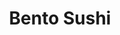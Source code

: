 ---
layout: place
title: Bento Sushi
permalink: /florida/orlando/bento-sushi.html
stateAbbr: FL
stateName: Florida
cityName: Orlando
seo:
  type: restaurant
  links: null
place_id: ChIJWxR8imtp54gRgLgso4097iI
photos:
  - name: >-
      places/ChIJWxR8imtp54gRgLgso4097iI/photos/AeeoHcJqUyNwsCpPfAWy54oi2GQXR1c-VvzCYLDArXzAtNkpUtc5Eqr2WdW9HIvW4vhsM97X61ITOYtk6aKvvWTxFpndvWPCcsi6BdgX7gtAlGh7dKSIUyy_VxMu4j0Zz2o_EsOc2gGbdgqRMP61c9LT3MTsxtO2tGthi07-dCR82RW9dMcyreVyU6MNGBFHRGf2L4x_0mFtgY5w-amKLudtj1qr_onMKLNQh_lS9eK4w3vn-J1cXFzEn_2nyS719KQztRe81sdRgpvnXAke5QYSv4PH3C_DvphOmtvvB8yDxMc6ptp9wOhgluLoMLyDt97kYMVrxt2I0FDxUZAYJ4sdM3N2pgqcfOfQo7c8OkP3nmNZhDKCtdD-cPEfBLqJzhGLePjHmPbGhMdDFV2S7SC-Fbr6xFDQB1Dts2v2DdZNlhXSaWZf
    widthPx: 3024
    heightPx: 4032
    authorAttributions:
      - displayName: Ricky Ameglio
        uri: https://maps.google.com/maps/contrib/116579840826943012365
        photoUri: >-
          https://lh3.googleusercontent.com/a/ACg8ocIv3FcZr0d4tnrhbN-O_8yMRLZEfEI6F__Aa6u75rfAFPb-V6c=s100-p-k-no-mo
    flagContentUri: >-
      https://www.google.com/local/imagery/report/?cb_client=maps_api_places.places_api&image_key=!1e10!2sCIHM0ogKEICAgICb8vv2hAE&hl=en-US
    googleMapsUri: >-
      https://www.google.com/maps/place//data=!3m4!1e2!3m2!1sCIHM0ogKEICAgICb8vv2hAE!2e10!4m2!3m1!1s0x88e7696b8a7c145b:0x22ee3d8da32cb880
  - name: >-
      places/ChIJWxR8imtp54gRgLgso4097iI/photos/AeeoHcLBalmOW4VdgQWqsdnScIG0tmxgSUl-ANQrKTpUAIFJU9J5l5CTBzDRz53tNQNxHyL_wKAe7n8L2e8M_dx-gpyPnW9uF9UPWuMXmx-HNhMhJ3tWwbb8KXB8wOnZFJ6ywjx8dWWDGHGR03CtYFxzQoxPS_tqvpT3GjmIbuutH41ryjbUl3wHWIYw4puoSDKFJZzV3tM7ivapaiGQIVWHjonFGlFMaEQiVx7HwHv8PMHRgSkHlqE2mBKUU3MxGe73Az3c5PfTUnOOtFyyzOR2kY_gHfXEDR38QhCxlrg9FiY2grdA2W19EONEI13q_l5Zd0Curw5KtCbWJKSsorTJqbEBkIe4p0Mi5MU6lGH9ymr0P-dvZOplYQLsCUelERTBMyzysUo4P31eXJrDXzS_gF3kwOV1CYWyzVfdcIC0-uyBGg
    widthPx: 3024
    heightPx: 3024
    authorAttributions:
      - displayName: veggie blogger
        uri: https://maps.google.com/maps/contrib/114065787292225653297
        photoUri: >-
          https://lh3.googleusercontent.com/a-/ALV-UjXJSUFsVkFQH29vkxE8vctQsPeI-lcvePjKOKkzFtXv8YD3bC4=s100-p-k-no-mo
    flagContentUri: >-
      https://www.google.com/local/imagery/report/?cb_client=maps_api_places.places_api&image_key=!1e10!2sCIHM0ogKEICAgIC96ZSIdA&hl=en-US
    googleMapsUri: >-
      https://www.google.com/maps/place//data=!3m4!1e2!3m2!1sCIHM0ogKEICAgIC96ZSIdA!2e10!4m2!3m1!1s0x88e7696b8a7c145b:0x22ee3d8da32cb880
  - name: >-
      places/ChIJWxR8imtp54gRgLgso4097iI/photos/AeeoHcJKHaAaCHKeeRAOorPRleEVlSwpv680gaWcStD7F4e4sZ6Uvrq1OqAdi_f40WxW-0--dqUAhRW4PdC9cWL__87tFq_zcS7BIEjPnzK0gL8P7O5DwhDCg-GNv5ymOY0W-JuCCj-EnwhvQobc7OTFsZpNOX__6d9pzgfUExxs6wwNud8vfUlhfiyKP-yJs8_nsCBseQ87HSuwWuf-7M1gTDpVpKmB_vsImxKp8uZOlX0UNvifwYyZ0aKo05qhPqgd5jVazjcBFIdFqUDC5qJZf-WfkBV4zjU6edkdSMHsx5Tcd_U3VNGj4pUZGWBgzRA_ns0UDOR2Q_GOm2GLa0BvbXN7ukfELKMU1Y24EAaD6S2cITu727R7N7r1ipCApZSNzax-558IU153vOXXuUauAMbxjNsY3OLuGX4218Y5Vhb8gA
    widthPx: 3000
    heightPx: 4000
    authorAttributions:
      - displayName: Yuki Fujiwara
        uri: https://maps.google.com/maps/contrib/110983116591571315763
        photoUri: >-
          https://lh3.googleusercontent.com/a-/ALV-UjUq9OE6pCIZdTJHXqoYmDBsveTbFUdCFL6B3rhWLHFSIlBteoARNw=s100-p-k-no-mo
    flagContentUri: >-
      https://www.google.com/local/imagery/report/?cb_client=maps_api_places.places_api&image_key=!1e10!2sCIHM0ogKEICAgIDWheu5Xw&hl=en-US
    googleMapsUri: >-
      https://www.google.com/maps/place//data=!3m4!1e2!3m2!1sCIHM0ogKEICAgIDWheu5Xw!2e10!4m2!3m1!1s0x88e7696b8a7c145b:0x22ee3d8da32cb880
  - name: >-
      places/ChIJWxR8imtp54gRgLgso4097iI/photos/AeeoHcL6pl33rzIQ7NxGRRIwBejslbxRkPuzmGtMT3Td2A3ysv3lj2MmCEswZR49hpsRElWaGyGEP8al9JZSB2DXVqttryo65qV9si8BGs4Qq-LpV5lCiWdzRO4ewFgX9sOZ5CiDqV-zpc8hX4Yal22WgfA00CHh91UR3zPXNBaUD6YzxhjCY54qvsJAFaZv56jjWHCLSf7_IsiPsYzR0P_sBQde5nQcb7USOZfuvxqJpHh4ffscM1nIS_-p8VRQurqiDlgCWdlfOb5YbDwVFj6IxfsB6hnyx7itXNcVkZcPs8Ji00wPZQIOiazWtOrvt3JlbDbYXHRdifowhBgBKCjEzx99hp8-KikKJuR6-NbzVqhhynB7PdNlS9lWpAPO6q1iL-B5jpOHCo1hjOojiOsuXGyC-ix6KayGt4breWWnm8Iz5A
    widthPx: 4032
    heightPx: 3024
    authorAttributions:
      - displayName: veggie blogger
        uri: https://maps.google.com/maps/contrib/114065787292225653297
        photoUri: >-
          https://lh3.googleusercontent.com/a-/ALV-UjXJSUFsVkFQH29vkxE8vctQsPeI-lcvePjKOKkzFtXv8YD3bC4=s100-p-k-no-mo
    flagContentUri: >-
      https://www.google.com/local/imagery/report/?cb_client=maps_api_places.places_api&image_key=!1e10!2sCIHM0ogKEICAgIC96ZTkZg&hl=en-US
    googleMapsUri: >-
      https://www.google.com/maps/place//data=!3m4!1e2!3m2!1sCIHM0ogKEICAgIC96ZTkZg!2e10!4m2!3m1!1s0x88e7696b8a7c145b:0x22ee3d8da32cb880
  - name: >-
      places/ChIJWxR8imtp54gRgLgso4097iI/photos/AeeoHcKj5K4ogInpdLRx0-svxI-bvmpfBlT0ac9RBJEaHg2_QWr918jkiKjYZkNSUB1N9WbZD2wRrFFwHtQuqtiT4ueDW8rpRN8T1gfWS3ecWcd3d6Ti1PbDAE6RwsIw0jvo3Rmhu51Rh2kTblr1ezyXq5V3oZlfg1VL0wIrSgEEWpLp3VMycM7YQN0CtT0lZlh0tJYLofJb3FgQvEVfFFhxHXXlSAv0Yk4YHXtycKMqabhE7psV3Q3s8PNuSyhotCibPoFub__gyI6HQs8BEse9hfXMMNlHCKfdxzOuBVq5H_NJHZt1audjuLboA87y35W4_bBOCz-V9-UGdTgdClFlnKhj1L-rBgEbi7nG9hl0eyxsGAAKTB_tVSLNW8jkStgNTb_MbXe-Wxoc2fBmC6mOvkvsvIcCiAOlbEHzB2WFdcYS0N19
    widthPx: 3024
    heightPx: 4032
    authorAttributions:
      - displayName: linh nguyen
        uri: https://maps.google.com/maps/contrib/105829073454473344375
        photoUri: >-
          https://lh3.googleusercontent.com/a-/ALV-UjVg9P1kx_RtsESvAJYYf5cfFvF959ymokLLX-A1Su50g73Tl0Ug=s100-p-k-no-mo
    flagContentUri: >-
      https://www.google.com/local/imagery/report/?cb_client=maps_api_places.places_api&image_key=!1e10!2sCIHM0ogKEICAgMDAleTasgE&hl=en-US
    googleMapsUri: >-
      https://www.google.com/maps/place//data=!3m4!1e2!3m2!1sCIHM0ogKEICAgMDAleTasgE!2e10!4m2!3m1!1s0x88e7696b8a7c145b:0x22ee3d8da32cb880
  - name: >-
      places/ChIJWxR8imtp54gRgLgso4097iI/photos/AeeoHcIiPbP7iRGsdw5Y_whsBZEBAq41W5cciQ4FDuM-YC6bxjwdHvUCAJrmKXeVlcLNTMxEdVWofGcvwP3671yDr8C7miGEmdBm3IRag8W7aFRX7Jqz4KYdTEa0wKOJMnhF70mgyma7WTdGSZC35k_i232dMkp6jQUEjAFtFCrNmlC3GEZDbFZzS5Cq7YCAjRCmGxZHzaILp3vvvRl946oimzAYxAZeg43yXFy91evVuHQ3GUPRZxo19lYMLgvXsEFEZVXeYDC3FcwLQKQu_e-F7Cl4Uo212LkX9dz4u9PBN-ZNlYwu54Z-VT6EZw3diYNMPDAn3GIrE2FcxvHUnQvg2ke2L6VySEZuCEZ4gbI9GGym3W1W4TLY6B6QIPr4WorAYqX58RSoKtyQA39tupPemBJrc4Mctb74tAbcvd082_WCDg
    widthPx: 3024
    heightPx: 4032
    authorAttributions:
      - displayName: Pedro Sanjuan
        uri: https://maps.google.com/maps/contrib/114265154925767548239
        photoUri: >-
          https://lh3.googleusercontent.com/a/ACg8ocLVVilE7imtToPrPexlTXhjJjOIxKQg4bSNcLRkzRksyQ02yg=s100-p-k-no-mo
    flagContentUri: >-
      https://www.google.com/local/imagery/report/?cb_client=maps_api_places.places_api&image_key=!1e10!2sCIHM0ogKEICAgICb8ufldQ&hl=en-US
    googleMapsUri: >-
      https://www.google.com/maps/place//data=!3m4!1e2!3m2!1sCIHM0ogKEICAgICb8ufldQ!2e10!4m2!3m1!1s0x88e7696b8a7c145b:0x22ee3d8da32cb880
  - name: >-
      places/ChIJWxR8imtp54gRgLgso4097iI/photos/AeeoHcKG4CNKLFTqSbSdzVXtB1GzPAjZq220zz2bqlB-r9q3-gnPAsZKiyfXIymUPVL6AtoXVZPyIOIPWb1rMB7JfCrGlI8dcJvL7n1EDLL77btiEo9Wm9ihYBdnOEnkrC0WaTYEVC4zX12KiIIHbiheEXm44nhtAN9Tq_adHk_U5tvana7wqla_1E3DV7H3zty_i8bXGU6vbAAbBWo8r_g0WhhpROAHcRtBTjVHVFpmRFWKhPqH1S1LLpPHtzvIJcTuAMMDnwGWlHsWbEzRYB9vXBRbMAuTMjeCMn4My5NtKKYmkp0xymWfhugRbkwYgGxk6gN7VRHpo0m4HUuJsMWe_sXjhSkGHVxMYMyScBniR9bEJ1FgHcHNQp4dZkHbKn2FP872mwamAnIKVCj6p2OrDSf_h2rVF2Dm92RaTOL-AZq85g
    widthPx: 3000
    heightPx: 4000
    authorAttributions:
      - displayName: Charlotte Yang
        uri: https://maps.google.com/maps/contrib/100249825971118488481
        photoUri: >-
          https://lh3.googleusercontent.com/a-/ALV-UjW6mLieGCgSQDVCFSqWjeqyF_2XVBF8bdVtY26R29_sLjFoRad-=s100-p-k-no-mo
    flagContentUri: >-
      https://www.google.com/local/imagery/report/?cb_client=maps_api_places.places_api&image_key=!1e10!2sCIHM0ogKEICAgIC5x7fvHg&hl=en-US
    googleMapsUri: >-
      https://www.google.com/maps/place//data=!3m4!1e2!3m2!1sCIHM0ogKEICAgIC5x7fvHg!2e10!4m2!3m1!1s0x88e7696b8a7c145b:0x22ee3d8da32cb880
  - name: >-
      places/ChIJWxR8imtp54gRgLgso4097iI/photos/AeeoHcL08Ba1vNmPSxVglW6kjfJ8HTm-CURg7C_JeUBEZGHIOgvftWDKoizpDi56cKHCDVonqedh3rxBEkWAsyU-eK3NeRHPBHtlvxCXEytxyYnT-8Tsmca5N0SDL22HW9cdNMxQp6bvgGk7bkhjkBoKxVNs_K-nnDJZuQDTgWOxghxnRGKYXI5OzAtRR106DIBblThsEtWh0YVkcwDrW-RrY5UWaQakIodiFXXrusOum8uMYTpIQiwf2qFSMlwV99ZzXrgVIetG7JoUc8aI6Q3BzhdSuIS24eh56UodDr0C1R3RETn-dFsiZE8BzdhLr08K-woKjPUmf9Erwg8QV0-KoDRkvTlySjXN9FxihdO6W9uB0OPe1SqQZ9336h3BSKPK_mQOzExXLh3Lv8-4jitdhoy21DYQUOaDFF7Gg8vpA6K2ag
    widthPx: 3024
    heightPx: 4032
    authorAttributions:
      - displayName: veggie blogger
        uri: https://maps.google.com/maps/contrib/114065787292225653297
        photoUri: >-
          https://lh3.googleusercontent.com/a-/ALV-UjXJSUFsVkFQH29vkxE8vctQsPeI-lcvePjKOKkzFtXv8YD3bC4=s100-p-k-no-mo
    flagContentUri: >-
      https://www.google.com/local/imagery/report/?cb_client=maps_api_places.places_api&image_key=!1e10!2sCIHM0ogKEICAgIC96eSvOA&hl=en-US
    googleMapsUri: >-
      https://www.google.com/maps/place//data=!3m4!1e2!3m2!1sCIHM0ogKEICAgIC96eSvOA!2e10!4m2!3m1!1s0x88e7696b8a7c145b:0x22ee3d8da32cb880
address: 12715 Pegasus Dr, Orlando, FL 32816, USA
street: 12715 Pegasus Dr
city: Orlando
state: FL
zip: '32816'
country: USA
neighborhood: null
latitude: '28.601772'
longitude: '-81.201010'
accessibility_options:
  wheelchairAccessibleParking: true
  wheelchairAccessibleEntrance: true
  wheelchairAccessibleSeating: true
business_status: OPERATIONAL
name: Bento Sushi
google_maps_links:
  directionsUri: >-
    https://www.google.com/maps/dir//''/data=!4m7!4m6!1m1!4e2!1m2!1m1!1s0x88e7696b8a7c145b:0x22ee3d8da32cb880!3e0
  placeUri: https://maps.google.com/?cid=2517016920283986048
  writeAReviewUri: >-
    https://www.google.com/maps/place//data=!4m3!3m2!1s0x88e7696b8a7c145b:0x22ee3d8da32cb880!12e1
  reviewsUri: >-
    https://www.google.com/maps/place//data=!4m4!3m3!1s0x88e7696b8a7c145b:0x22ee3d8da32cb880!9m1!1b1
  photosUri: >-
    https://www.google.com/maps/place//data=!4m3!3m2!1s0x88e7696b8a7c145b:0x22ee3d8da32cb880!10e5
primary_type: Takeout Restaurant
opening_hours:
  regular: null
  current: null
secondary_opening_hours:
  regular:
    weekdayDescriptions: null
    type: null
  current:
    weekdayDescriptions: null
    type: null
phone: null
price_level: null
price_range: null
rating: null
rating_count: 0
website: null
description: >-
  About Bento Sushi in Orlando, FL$$$Bento Sushi in Orlando, FL, offers a
  convenient spot for fresh Japanese-inspired cuisine, perfect for those seeking
  quick and flavorful takeout options in the area. This establishment stands out
  with its thoughtful accessibility features, including wheelchair-accessible
  parking, entrance, and seating, ensuring a welcoming experience for all
  visitors. Known for simple yet satisfying dishes that cater to everyday
  cravings, it's an ideal choice for anyone looking for reliable meals on the
  go. Whether you're in the mood for light, tasty bites during lunch or dinner,
  this spot delivers a straightforward dining experience that fits seamlessly
  into a busy day.
generative_summary: >-
  About Bento Sushi in Orlando, FL$$$Bento Sushi in Orlando, FL, offers a
  convenient spot for fresh Japanese-inspired cuisine, perfect for those seeking
  quick and flavorful takeout options in the area. This establishment stands out
  with its thoughtful accessibility features, including wheelchair-accessible
  parking, entrance, and seating, ensuring a welcoming experience for all
  visitors. Known for simple yet satisfying dishes that cater to everyday
  cravings, it's an ideal choice for anyone looking for reliable meals on the
  go. Whether you're in the mood for light, tasty bites during lunch or dinner,
  this spot delivers a straightforward dining experience that fits seamlessly
  into a busy day.
generative_disclosure: Summarized by AI using the Grok-3-Mini model.
reviews: null
review_summary: >-
  Summary of Customer Experiences$$$While specific reviews for this location
  aren't available, it's clear that spots like this often shine for their fresh
  and approachable Japanese-inspired offerings, making them a go-to for locals
  hunting for quality sushi options nearby. Customers in similar settings
  typically praise the convenience and variety, noting that it's a solid pick
  for casual meals that hit the spot without any fuss. Overall, feedback from
  comparable eateries suggests a positive vibe, with many appreciating the ease
  of grabbing something delicious on a whim. If you're exploring top-rated sushi
  places in the region, this could be a dependable choice for satisfying your
  cravings honestly and enjoyably.
review_disclosure: Summarized by AI using the Grok-3-Mini model.
parking_options: null
payment_options: null
allow_dogs: null
curbside_pickup: null
delivery: null
dine_in: null
good_for_children: null
good_for_groups: null
good_for_sports: null
live_music: null
menu_for_children: null
outdoor_seating: null
reservable: null
restroom: null
serves_beer: null
serves_breakfast: null
serves_brunch: null
serves_cocktails: null
serves_coffee: null
serves_dinner: null
serves_dessert: null
serves_lunch: null
serves_vegetarian_food: null
serves_wine: null
takeout: null
update_category: pro
places_description: null

---